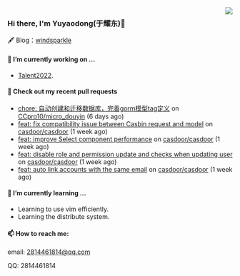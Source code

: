 <img align="right" src="https://github-readme-stats.vercel.app/api?username=leo220yuyaodog&show_icons=true&icon_color=805AD5&text_color=718096&bg_color=ffffff&hide_title=true" />

### Hi there, I'm Yuyaodong(于耀东)👋
🖋 Blog：[windsparkle](https://blog.windsparkle.top)
#### 🔭 I’m currently working on ...
- [Talent2022](https://github.com/casbin/Talent2022).

#### 🔨 Check out my recent pull requests

- [chore: 自动创建和迁移数据库，完善gorm模型tag定义](https://github.com/CCpro10/micro_douyin/pull/1) on [CCpro10/micro_douyin](https://github.com/CCpro10/micro_douyin) (6 days ago)
- [feat: fix compatibility issue between Casbin request and model](https://github.com/casdoor/casdoor/pull/1478) on [casdoor/casdoor](https://github.com/casdoor/casdoor) (1 week ago)
- [feat: improve Select component performance](https://github.com/casdoor/casdoor/pull/1472) on [casdoor/casdoor](https://github.com/casdoor/casdoor) (1 week ago)
- [feat: disable role and permission update and checks when updating user](https://github.com/casdoor/casdoor/pull/1466) on [casdoor/casdoor](https://github.com/casdoor/casdoor) (1 week ago)
- [feat: auto link accounts with the same email](https://github.com/casdoor/casdoor/pull/1464) on [casdoor/casdoor](https://github.com/casdoor/casdoor) (1 week ago)

#### 🌱 I’m currently learning ...
- Learning to use vim efficiently.
- Learning the distribute system.

#### 📫 How to reach me:
email: 2814461814@qq.com

QQ: 2814461814
